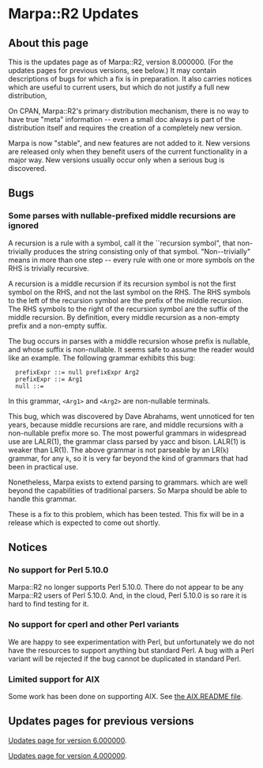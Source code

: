 <!--
Copyright 2022 Jeffrey Kegler
This file is part of Marpa::R2.  Marpa::R2 is free software: you can
redistribute it and/or modify it under the terms of the GNU Lesser
General Public License as published by the Free Software Foundation,
either version 3 of the License, or (at your option) any later version.

Marpa::R2 is distributed in the hope that it will be useful,
but WITHOUT ANY WARRANTY; without even the implied warranty of
MERCHANTABILITY or FITNESS FOR A PARTICULAR PURPOSE.  See the GNU
Lesser General Public License for more details.

You should have received a copy of the GNU Lesser
General Public License along with Marpa::R2.  If not, see
http://www.gnu.org/licenses/.
-->

# Marpa::R2 Updates

## About this page

This is the updates page as of Marpa::R2,
version 8.000000.
(For the updates pages for previous versions, see below.)
It may contain descriptions of bugs for which a fix
is in preparation.
It also carries notices which are useful to current users,
but which do not justify a full new distribution,

On CPAN, Marpa::R2's primary distribution mechanism,
there is no way to have true "meta" information --
even a small doc always is part of the distribution itself
and requires the creation of a completely new version.

Marpa is now "stable", and new features are not added to it.
New versions are released only when they benefit users
of the current functionality in a major way.
New versions usually occur only when a serious
bug is discovered.

## Bugs

### Some parses with nullable-prefixed middle recursions are ignored

A recursion is a rule with a symbol, call it the ``recursion symbol",
that non-trivially
produces the string consisting only of that symbol.
"Non--trivially" means in more than one step -- every
rule with one or more symbols on the RHS is trivially
recursive.

A recursion is a middle recursion if its recursion symbol is not
the first symbol on the RHS, and not the last symbol on the RHS.
The RHS symbols to the left of the recursion symbol are the prefix
of the middle recursion.
The RHS symbols to the right of the recursion symbol are the suffix
of the middle recursion.
By definition, every middle recursion as a non-empty prefix and
a non-empty suffix.

The bug occurs in parses with a middle recursion whose prefix is
nullable, and whose suffix is non-nullable.
It seems safe to assume the reader would like an example.
The following grammar exhibits this bug:

```
  prefixExpr ::= null prefixExpr Arg2
  prefixExpr ::= Arg1
  null ::= 
```

In this grammar, `<Arg1>` and `<Arg2>` are non-nullable
terminals.

This bug, which was discovered by Dave Abrahams, went unnoticed
for ten years, because middle recursions are rare, and middle
recursions with a non-nullable prefix more so.
The most powerful grammars in widespread use are LALR(1),
the grammar class parsed by yacc and bison.
LALR(1) is weaker than LR(1).
The above grammar is not parseable by an LR(`k`) grammar,
for any `k`, so it is very far beyond the kind of grammars
that had been in practical use.

Nonetheless, Marpa exists to extend parsing to grammars.
which are well beyond the capabilities of traditional parsers.
So Marpa should be able to handle this grammar.

These is a fix to this problem, which has been tested.
This fix will be in a release which is expected to come out shortly.

## Notices

### No support for Perl 5.10.0

Marpa::R2 no longer supports Perl 5.10.0.
There do not appear to be any Marpa::R2 users
of Perl 5.10.0.
And, in the cloud,
Perl 5.10.0 is so rare it is hard to find testing for it.

### No support for cperl and other Perl variants

We are happy to see experimentation with Perl,
but unfortunately we do not have
the resources to support anything but standard Perl.
A bug with a Perl variant will be rejected
if the bug cannot be duplicated in standard Perl.

### Limited support for AIX

Some work has been done on supporting AIX.  See
[the AIX.README file](https://github.com/jeffreykegler/Marpa--R2/blob/master/AIX.README).

## Updates pages for previous versions

[Updates page for version 6.000000](https://github.com/jeffreykegler/Marpa--R2/blob/master/etc/old_updates/UPDATES-6.000000.md).

[Updates page for version 4.000000](https://github.com/jeffreykegler/Marpa--R2/blob/master/etc/old_updates/UPDATES-4.000000.md).

